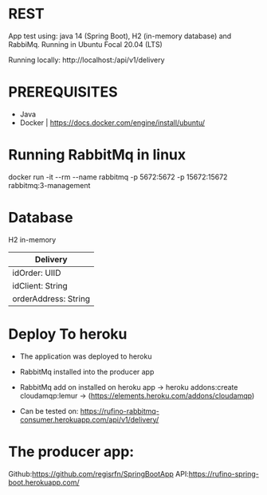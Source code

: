 # REST
App test using: java 14 (Spring Boot), H2 (in-memory database) and RabbiMq.
Running in Ubuntu Focal 20.04 (LTS)

Running locally:
http://localhost:<port>/api/v1/delivery

# PREREQUISITES
- Java
- Docker | https://docs.docker.com/engine/install/ubuntu/ 

# Running RabbitMq in linux
docker run -it --rm --name rabbitmq -p 5672:5672 -p 15672:15672 rabbitmq:3-management

# Database
H2 in-memory

|       Delivery     |
|--------------------|
|idOrder: UIID       |
|idClient: String    |
|orderAddress: String|


# Deploy To heroku
 - The application was deployed to heroku
 - RabbitMq installed into the producer app 
 - RabbitMq add on installed on heroku app ->  heroku addons:create cloudamqp:lemur -> (https://elements.heroku.com/addons/cloudamqp)
 
 - Can be tested on:
  https://rufino-rabbitmq-consumer.herokuapp.com/api/v1/delivery/

# The producer app:
  Github:https://github.com/regisrfn/SpringBootApp
  API:https://rufino-spring-boot.herokuapp.com/